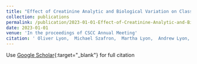```yaml
---
title: "Effect of Creatinine Analytic and Biological Variation on Classification of Chronic Kidney Disease Stages using the CKD-EPI 2021 eGFR Equation"
collection: publications
permalink: /publication/2023-01-01-Effect-of-Creatinine-Analytic-and-Biological-Variation-on-Classification-of-Chronic-Kidney-Disease-Stages-using-the-CKD-EPI-2021-eGFR-Equation
date: 2023-01-01
venue: 'In the proceedings of CSCC Annual Meeting'
citation: ' Oliver Lyon,  Michael Szafron,  Martha Lyon,  Andrew Lyon, &quot;Effect of Creatinine Analytic and Biological Variation on Classification of Chronic Kidney Disease Stages using the CKD-EPI 2021 eGFR Equation.&quot; In the proceedings of CSCC Annual Meeting, 2023.'
---
```

Use [Google Scholar](https://scholar.google.com/scholar?q=Effect+of+Creatinine+Analytic+and+Biological+Variation+on+Classification+of+Chronic+Kidney+Disease+Stages+using+the+CKD+EPI+2021+eGFR+Equation){:target="_blank"} for full citation